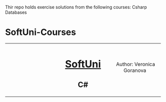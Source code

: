 Thir repo holds exercise solutions from the following courses:
  Csharp Databases



# SoftUni-Courses
<table border="0" width="100%" cellspacing="1" cellpadding="3" align="center">
<body>
<td align="center" width="33%"><img style="text-align: ce;" src="http://conf.softuni.bg/wp-content/uploads/2015/01/SoftUni-Logo-Flat_square-blue-300x235.png" alt="" /></td>
<td align="center" width="33%">
<h1><a href="https://softuni.bg/">SoftUni</a></h1>
<h2>C#</h2>
</td>
<td align="center" width="33%"><img src="https://avatars.githubusercontent.com/u/89484217?s=400&u=aecb0f8c20449e31ad3ff9cf0c043578d4841877&v=4; u=5e1a11ac5228356808410702d2f8c5ff3209d2a9&amp;s=400" alt="" />
Author: 
Veronica Goranova
<strong>
</strong></p>
</td>
</body>
</table>
